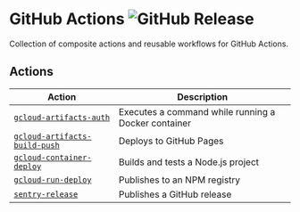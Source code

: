 # GitHub Actions ![GitHub Release](https://img.shields.io/github/v/release/ghoztsys/actions?label=latest)

Collection of composite actions and reusable workflows for GitHub Actions.

## Actions

| Action | Description |
| ------ | ----------- |
| [`gcloud-artifacts-auth`](gcloud-artifacts-auth) | Executes a command while running a Docker container |
| [`gcloud-artifacts-build-push`](gcloud-artifacts-build-push) | Deploys to GitHub Pages |
| [`gcloud-container-deploy`](gcloud-container-deploy) | Builds and tests a Node.js project |
| [`gcloud-run-deploy`](gcloud-run-deploy) | Publishes to an NPM registry |
| [`sentry-release`](sentry-release) | Publishes a GitHub release |
